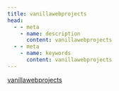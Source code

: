 ```yaml
---
title: vanillawebprojects
head:
  - - meta
    - name: description
      content: vanillawebprojects
  - - meta
    - name: keywords
      content: vanillawebprojects
---
```


[vanillawebprojects](https://github.com/bradtraversy/vanillawebprojects)
